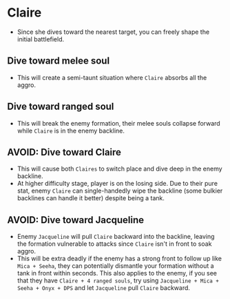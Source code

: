 # Claire

- Since she dives toward the nearest target, you can freely shape the initial battlefield.

## Dive toward melee soul
- This will create a semi-taunt situation where `Claire` absorbs all the aggro.

## Dive toward ranged soul
- This will break the enemy formation, their melee souls collapse forward while `Claire` is in the enemy backline.

## AVOID: Dive toward Claire
- This will cause both `Claires` to switch place and dive deep in the enemy backline.
- At higher difficulty stage, player is on the losing side. Due to their pure stat, enemy `Claire` can single-handedly wipe the backline (some bulkier backlines can handle it better) despite being a tank.

## AVOID: Dive toward Jacqueline
- Enemy `Jacqueline` will pull `Claire` backward into the backline, leaving the formation vulnerable to attacks since `Claire` isn't in front to soak aggro.
- This will be extra deadly if the enemy has a strong front to follow up like `Mica + Seeha`, they can potentially dismantle your formation without a tank in front within seconds. This also applies to the enemy, if you see that they have `Claire + 4 ranged souls`, try using `Jacqueline + Mica + Seeha + Onyx + DPS` and let `Jacqueline` pull `Claire` backward.